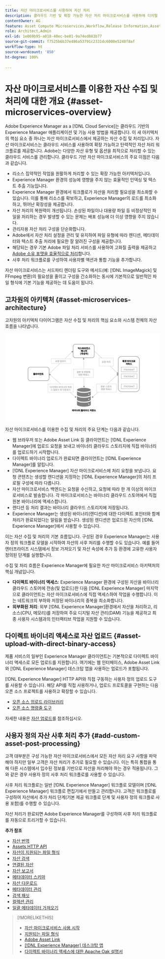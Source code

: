 ```yaml
---
title: 자산 마이크로서비스를 사용하여 자산 처리
description: 클라우드 기반 및 확장 가능한 자산 처리 마이크로서비스를 사용하여 디지털 자산을 처리합니다.
contentOwner: AG
feature: Asset Compute Microservices,Workflow,Release Information,Asset Processing
role: Architect,Admin
exl-id: 1e069b95-a018-40ec-be01-9a74ed883b77
source-git-commit: f7525b6b37e486a53791c2331dc6000e5248f8af
workflow-type: ht
source-wordcount: '850'
ht-degree: 100%

---
```


# 자산 마이크로서비스를 이용한 자산 수집 및 처리에 대한 개요 {#asset-microservices-overview}

Adobe Experience Manager as a [!DNL Cloud Service]는 클라우드 기반의 Experience Manager 애플리케이션 및 기능 사용 방법을 제공합니다. 이 새 아키텍처의 핵심 요소 중 하나는 자산 마이크로서비스에서 제공하는 자산 수집 및 처리입니다. 자산 마이크로서비스는 클라우드 서비스를 사용하여 확장 가능하고 탄력적인 자산 처리 워크플로를 제공합니다. Adobe는 다양한 자산 유형 및 옵션을 최적으로 처리할 수 있는 클라우드 서비스를 관리합니다. 클라우드 기반 자산 마이크로서비스의 주요 이점은 다음과 같습니다.

* 리소스 집약적인 작업을 원활하게 처리할 수 있는 확장 가능한 아키텍처입니다.
* Experience Manager 환경의 성능에 영향을 주지 않는 효율적인 인덱싱 및 텍스트 추출 기능입니다.
* Experience Manager 환경에서 워크플로가 자산을 처리할 필요성을 최소화할 수 있습니다. 이를 통해 리소스를 확보하고, Experience Manager의 로드를 최소화하고, 뛰어난 확장성을 제공합니다.
* 자산 처리의 복원력이 개선됩니다. 손상된 파일이나 대용량 파일 등 비정상적인 파일을 처리하는 경우 발생할 수 있는 문제는 배포 성능에 더 이상 영향을 주지 않습니다.
* 관리자용 자산 처리 구성을 단순화합니다.
* Adobe에서 자산 처리 설정을 관리 및 유지하여 파일 유형에 따라 렌디션, 메타데이터와 텍스트 추출 처리에 필요한 잘 알려진 구성을 제공합니다.
* 해당되는 경우 기본 Adobe 파일 처리 서비스를 사용하여 고화질 출력을 제공하고 [Adobe 소유 포맷을 효율적으로 처리](file-format-support.md)합니다.
* 사후 처리 워크플로를 구성하여 사용자별 액션과 통합 기능을 추가합니다.

자산 마이크로서비스는 서드파티 렌더링 도구와 메서드(예: [!DNL ImageMagick] 및 FFmpeg 변환)의 필요성을 줄이고 구성을 간소화하는 동시에 기본적으로 일반적인 파일 형식에 기본 기능을 제공하는 데 도움이 됩니다.

## 고차원의 아키텍처 {#asset-microservices-architecture}

고차원의 아키텍처 다이어그램은 자산 수집 및 처리의 핵심 요소와 시스템 전체의 자산 흐름을 나타냅니다.

<!-- Proposed DRAFT diagram for asset microservices overview - see section "Asset processing - high-level diagram" in the PPTX deck

https://adobe-my.sharepoint.com/personal/gklebus_adobe_com/_layouts/15/guestaccess.aspx?guestaccesstoken=jexDC5ZnepXSt6dTPciH66TzckS1BPEfdaZuSgHugL8%3D&docid=2_1ec37f0bd4cc74354b4f481cd420e07fc&rev=1&e=CdgElS
-->

![자산 마이크로서비스를 이용한 자산 수집 및 처리](assets/asset-microservices-overview.png "자산 마이크로서비스를 이용한 자산 수집 및 처리")

자산 마이크로서비스를 이용한 수집 및 처리의 주요 단계는 다음과 같습니다.

* 웹 브라우저 또는 Adobe Asset Link 등 클라이언트는 [!DNL Experience Manager]에 업로드 요청을 보내고 바이너리 클라우드 스토리지에 직접 바이너리를 업로드하기 시작합니다.
* 다이렉트 바이너리 업로드가 완료되면 클라이언트는 [!DNL Experience Manager]를 알립니다.
* [!DNL Experience Manager] 자산 마이크로서비스에 처리 요청을 보냅니다. 요청 콘텐츠는 생성할 렌디션을 지정하는 [!DNL Experience Manager]의 처리 프로필 구성에 따라 다릅니다.
* 자산 마이크로서비스 백엔드는 요청을 수신하고, 요청에 따라 한 개 이상의 마이크로서비스로 발송합니다. 각 마이크로서비스는 바이너리 클라우드 스토어에서 직접 원본 바이너리에 액세스합니다.
* 렌디션 등 처리 결과는 바이너리 클라우드 스토리지에 저장됩니다.
* Experience Manager는 생성된 바이너리(렌디션)에 대한 다이렉트 포인터와 함께 처리가 완료되었다는 알림을 받습니다. 생성된 렌디션은 업로드된 자산의 [!DNL Experience Manager]에서 사용할 수 있습니다.

이는 자산 수집 및 처리의 기본 흐름입니다. 구성된 경우 Experience Manager는 사용자 정의 워크플로 모델을 시작하여 자산의 사후 처리를 수행할 수도 있습니다. 예를 들어 엔터프라이즈 시스템에서 정보 가져오기 및 자산 속성에 추가 등 환경에 고유한 사용자 정의된 단계를 실행합니다.

수집 및 처리 흐름은 Experience Manager에 필요한 자산 마이크로서비스 아키텍처의 핵심 개념입니다.

* **다이렉트 바이너리 액세스**: Experience Manager 환경에 구성된 자산을 바이너리 클라우드 스토어에 전송(및 업로드)한 다음 [!DNL Experience Manager] 마지막으로 클라이언트는 자산 마이크로서비스에 직접 액세스하여 작업을 수행합니다. 이는 네트워크의 부하와 저장된 바이너리의 중복을 최소화합니다.
* **외부화된 처리**: 외부 [!DNL Experience Manager]환경에서 자산을 처리하고, 리소스(CPU, 메모리)를 저장하여 주요 디지털 자산 관리(DAM) 기능을 제공하고 최종 사용자 시스템과의 인터랙티브 작업을 지원할 수 있습니다.

## 다이렉트 바이너리 액세스로 자산 업로드 {#asset-upload-with-direct-binary-access}

제품 서비스의 일부인 Experience Manager 클라이언트는 기본적으로 다이렉트 바이너리 액세스로 모든 업로드를 지원합니다. 여기에는 웹 인터페이스, Adobe Asset Link와 [!DNL Experience Manager] 데스크탑 앱을 사용하는 업로드가 포함됩니다.

[!DNL Experience Manager] HTTP API와 직접 구동하는 사용자 정의 업로드 도구를 사용할 수 있습니다. 해당 API를 직접 사용하거나, 업로드 프로토콜을 구현하는 다음 오픈 소스 프로젝트를 사용하고 확장할 수 있습니다.

* [오픈 소스 업로드 라이브러리](https://github.com/adobe/aem-upload)
* [오픈 소스 명령줄 도구](https://github.com/adobe/aio-cli-plugin-aem)

자세한 내용은 [자산 업로드](add-assets.md)를 참조하십시오.

## 사용자 정의 자산 사후 처리 추가 {#add-custom-asset-post-processing}

고객 대부분은 구성 가능한 자산 마이크로서비스에서 모든 자산 처리 요구 사항을 파악해야 하지만 일부 고객은 자산 처리가 추가로 필요할 수 있습니다. 이는 특히 통합을 통해 다른 시스템에서 입수된 정보를 기반으로 자산을 처리해야 하는 경우 적용됩니다. 그와 같은 경우 사용자 정의 사후 처리 워크플로를 사용할 수 있습니다.

사후 처리 워크플로는 일반 [!DNL Experience Manager] 워크플로 모델이며 [!DNL Experience Manager] 워크플로 편집기에서 만들고 관리합니다. 고객은 워크플로를 구성하여 자산에서 추가 처리 단계(기본 제공 워크플로 단계 및 사용자 정의 워크플로 사용 포함)를 수행할 수 있습니다.

자산 처리가 완료되면 Adobe Experience Manager를 구성하여 사후 처리 워크플로를 자동으로 트리거할 수 있습니다.

<!-- TBD asgupta, Engg: Create some asset-microservices-data-flow-diagram.
-->

**추가 참조**

* [자산 번역](translate-assets.md)
* [Assets HTTP API](mac-api-assets.md)
* [자산이 지원되는 파일 형식](file-format-support.md)
* [자산 검색](search-assets.md)
* [연결된 자산](use-assets-across-connected-assets-instances.md)
* [자산 보고서](asset-reports.md)
* [메타데이터 스키마](metadata-schemas.md)
* [자산 다운로드](download-assets-from-aem.md)
* [메타데이터 관리](manage-metadata.md)
* [검색 패싯](search-facets.md)
* [컬렉션 관리](manage-collections.md)
* [일괄 메타데이터 가져오기](metadata-import-export.md)

>[!MORELIKETHIS]
>
>* [자산 마이크로서비스 사용 시작](asset-microservices-configure-and-use.md)
>* [지원되는 파일 형식](file-format-support.md)
>* [Adobe Asset Link](https://helpx.adobe.com/kr/enterprise/using/adobe-asset-link.html)
>* [[!DNL Experience Manager] 데스크탑 앱](https://experienceleague.adobe.com/docs/experience-manager-desktop-app/using/introduction.html)
>* [다이렉트 바이너리 액세스에 대한 Apache Oak 설명서](https://jackrabbit.apache.org/oak/docs/features/direct-binary-access.html)
